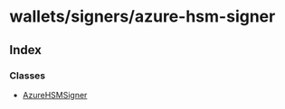 # wallets/signers/azure-hsm-signer

## Index

### Classes

* [AzureHSMSigner](../classes/_wallets_signers_azure_hsm_signer_.azurehsmsigner.md)

